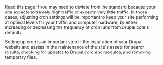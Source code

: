 Read this page if you may need to deviate from the standard because your site expects extremely high traffic or expects very little traffic. In those cases, adjusting cron settings will be important to keep your site performing at optimal levels for your traffic and computer hardware, by either increasing or decreasing the frequency of cron runs from Drupal core's defaults.

Setting up cron is an important step in the installation of your Drupal website and assists in the maintenance of the site's assets for search results, checking for updates to Drupal core and modules, and removing temporary files.